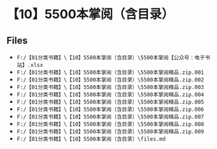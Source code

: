 # 【10】5500本掌阅（含目录）

## Files

- `F:/【01分类书籍】\【10】5500本掌阅（含目录）\5500本掌阅【公众号：电子书站】.xlsx`
- `F:/【01分类书籍】\【10】5500本掌阅（含目录）\5500本掌阅精品.zip.001`
- `F:/【01分类书籍】\【10】5500本掌阅（含目录）\5500本掌阅精品.zip.002`
- `F:/【01分类书籍】\【10】5500本掌阅（含目录）\5500本掌阅精品.zip.003`
- `F:/【01分类书籍】\【10】5500本掌阅（含目录）\5500本掌阅精品.zip.004`
- `F:/【01分类书籍】\【10】5500本掌阅（含目录）\5500本掌阅精品.zip.005`
- `F:/【01分类书籍】\【10】5500本掌阅（含目录）\5500本掌阅精品.zip.006`
- `F:/【01分类书籍】\【10】5500本掌阅（含目录）\5500本掌阅精品.zip.007`
- `F:/【01分类书籍】\【10】5500本掌阅（含目录）\5500本掌阅精品.zip.008`
- `F:/【01分类书籍】\【10】5500本掌阅（含目录）\5500本掌阅精品.zip.009`
- `F:/【01分类书籍】\【10】5500本掌阅（含目录）\files.md`
